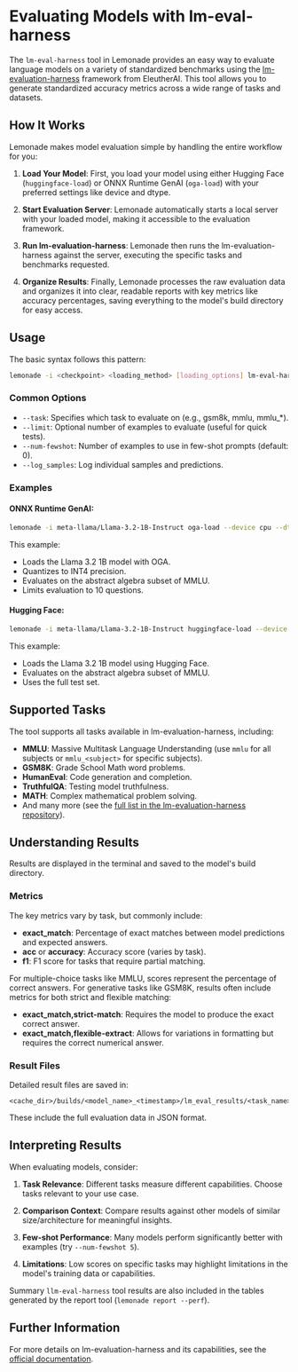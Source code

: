 # Evaluating Models with lm-eval-harness

The `lm-eval-harness` tool in Lemonade provides an easy way to evaluate language models on a variety of standardized benchmarks using the [lm-evaluation-harness](https://github.com/EleutherAI/lm-evaluation-harness) framework from EleutherAI. This tool allows you to generate standardized accuracy metrics across a wide range of tasks and datasets.

## How It Works

Lemonade makes model evaluation simple by handling the entire workflow for you:

1. **Load Your Model**: First, you load your model using either Hugging Face (`huggingface-load`) or ONNX Runtime GenAI (`oga-load`) with your preferred settings like device and dtype.

2. **Start Evaluation Server**: Lemonade automatically starts a local server with your loaded model, making it accessible to the evaluation framework.

3. **Run lm-evaluation-harness**: Lemonade then runs the lm-evaluation-harness against the server, executing the specific tasks and benchmarks requested.

4. **Organize Results**: Finally, Lemonade processes the raw evaluation data and organizes it into clear, readable reports with key metrics like accuracy percentages, saving everything to the model's build directory for easy access.

## Usage

The basic syntax follows this pattern:

```bash
lemonade -i <checkpoint> <loading_method> [loading_options] lm-eval-harness --task <task_name> [options]
```

### Common Options

- `--task`: Specifies which task to evaluate on (e.g., gsm8k, mmlu, mmlu_*).
- `--limit`: Optional number of examples to evaluate (useful for quick tests).
- `--num-fewshot`: Number of examples to use in few-shot prompts (default: 0).
- `--log_samples`: Log individual samples and predictions.

### Examples

#### ONNX Runtime GenAI:

```bash
lemonade -i meta-llama/Llama-3.2-1B-Instruct oga-load --device cpu --dtype int4 lm-eval-harness --task mmlu_abstract_algebra --limit 10
```

This example:
- Loads the Llama 3.2 1B model with OGA.
- Quantizes to INT4 precision.
- Evaluates on the abstract algebra subset of MMLU.
- Limits evaluation to 10 questions.

#### Hugging Face:

```bash
lemonade -i meta-llama/Llama-3.2-1B-Instruct huggingface-load --device cpu lm-eval-harness --task mmlu_abstract_algebra
```

This example:
- Loads the Llama 3.2 1B model using Hugging Face.
- Evaluates on the abstract algebra subset of MMLU.
- Uses the full test set.

## Supported Tasks

The tool supports all tasks available in lm-evaluation-harness, including:

- **MMLU**: Massive Multitask Language Understanding (use `mmlu` for all subjects or `mmlu_<subject>` for specific subjects).
- **GSM8K**: Grade School Math word problems.
- **HumanEval**: Code generation and completion.
- **TruthfulQA**: Testing model truthfulness.
- **MATH**: Complex mathematical problem solving.
- And many more (see the [full list in the lm-evaluation-harness repository](https://github.com/EleutherAI/lm-evaluation-harness/blob/main/lm_eval/tasks/README.md)).

## Understanding Results

Results are displayed in the terminal and saved to the model's build directory.

### Metrics

The key metrics vary by task, but commonly include:

- **exact_match**: Percentage of exact matches between model predictions and expected answers.
- **acc** or **accuracy**: Accuracy score (varies by task).
- **f1**: F1 score for tasks that require partial matching.

For multiple-choice tasks like MMLU, scores represent the percentage of correct answers. For generative tasks like GSM8K, results often include metrics for both strict and flexible matching:

- **exact_match,strict-match**: Requires the model to produce the exact correct answer.
- **exact_match,flexible-extract**: Allows for variations in formatting but requires the correct numerical answer.

### Result Files

Detailed result files are saved in:
```
<cache_dir>/builds/<model_name>_<timestamp>/lm_eval_results/<task_name>_results/
```

These include the full evaluation data in JSON format.

## Interpreting Results

When evaluating models, consider:

1. **Task Relevance**: Different tasks measure different capabilities. Choose tasks relevant to your use case.

2. **Comparison Context**: Compare results against other models of similar size/architecture for meaningful insights.

3. **Few-shot Performance**: Many models perform significantly better with examples (try `--num-fewshot 5`).

4. **Limitations**: Low scores on specific tasks may highlight limitations in the model's training data or capabilities.

Summary `llm-eval-harness` tool results are also included in the tables generated by
the report tool (`lemonade report --perf`).

## Further Information

For more details on lm-evaluation-harness and its capabilities, see the [official documentation](https://github.com/EleutherAI/lm-evaluation-harness). 